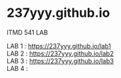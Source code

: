 # 237yyy.github.io

ITMD 541 LAB

LAB 1 : <https://237yyy.github.io/lab1>  
LAB 2 : <https://237yyy.github.io/lab2>  
LAB 3 : <https://237yyy.github.io/lab3>  
LAB 4 :   
 
